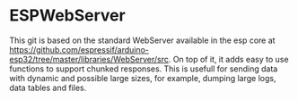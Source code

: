 # ESPWebServer

This git is based on the standard WebServer available in the esp core at https://github.com/espressif/arduino-esp32/tree/master/libraries/WebServer/src. On top of it, it adds easy to use functions to support chunked responses. This is usefull for sending data with dynamic and possible large sizes, for example, dumping large logs, data tables and files.
